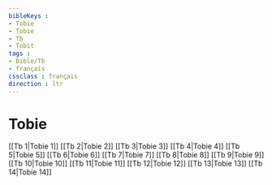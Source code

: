 ```yaml
---
bibleKeys : 
- Tobie
- Tobie
- Tb
- Tobit
tags : 
- Bible/Tb
- français
cssclass : français
direction : ltr
---
```


# Tobie

[[Tb 1|Tobie 1]]
[[Tb 2|Tobie 2]]
[[Tb 3|Tobie 3]]
[[Tb 4|Tobie 4]]
[[Tb 5|Tobie 5]]
[[Tb 6|Tobie 6]]
[[Tb 7|Tobie 7]]
[[Tb 8|Tobie 8]]
[[Tb 9|Tobie 9]]
[[Tb 10|Tobie 10]]
[[Tb 11|Tobie 11]]
[[Tb 12|Tobie 12]]
[[Tb 13|Tobie 13]]
[[Tb 14|Tobie 14]]
